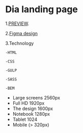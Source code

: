 # Dia landing page
 1.[PREVIEW](https://5lum6er.github.io/layout_dia/).
 
 2.[Figma design](https://www.figma.com/file/vhfzZ7SqWGkMGd5iCDdBCy/Dia-New?node-id=0%3A1)
 
 3.Technology
 
    -HTML 
  
    -CSS 
  
    -GULP 
  
    -SASS 
  
    -BEM 
 
 
- Large screens 2560px
- Full HD 1920px
- The design 1600px
- Notebook 1280px
- Tablet 1024
- Mobile (> 320px)



